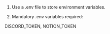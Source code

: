 1. Use a .env file to store environment variables.

2. Mandatory .env variables required:

DISCORD_TOKEN, NOTION_TOKEN 